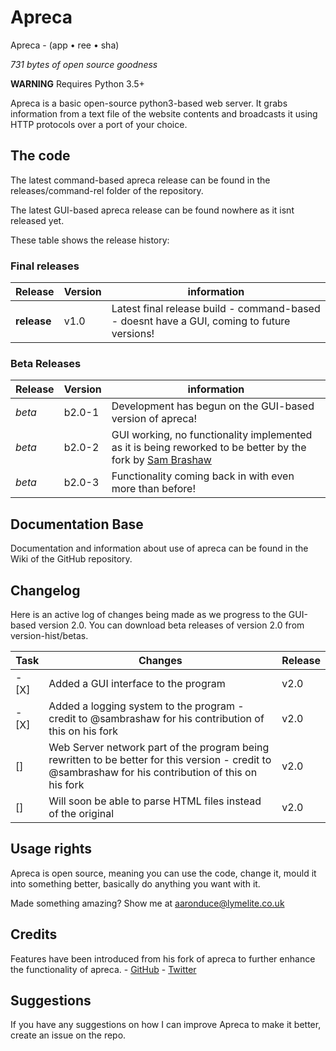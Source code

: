 # Apreca

Apreca - (app • ree • sha)

_731 bytes of open source goodness_

**WARNING** Requires Python 3.5+

Apreca is a basic open-source python3-based web server. It grabs information from a text file of the website contents and broadcasts it using HTTP protocols over a port of your choice.

## The code

The latest command-based apreca release can be found in the releases/command-rel folder of the repository.

The latest GUI-based apreca release can be found nowhere as it isnt released yet.

These table shows the release history:

### Final releases

| Release | Version | information |
| --- | --- | --- |
| **release** | v1.0 | Latest final release build - command-based - doesnt have a GUI, coming to future versions! |

### Beta Releases

| Release | Version | information |
| --- | --- | --- |
| *beta* | b2.0-1 | Development has begun on the GUI-based version of apreca! |
| *beta* | b2.0-2 | GUI working, no functionality implemented as it is being reworked to be better by the fork by [Sam Brashaw](https://github.com/sambrashaw/apreca) | 
| *beta* | b2.0-3 | Functionality coming back in with even more than before! | 

## Documentation Base

Documentation and information about use of apreca can be found in the Wiki of the GitHub repository.

## Changelog

Here is an active log of changes being made as we progress to the GUI-based version 2.0. You can download beta releases of version 2.0 from version-hist/betas.

| Task | Changes | Release |
| --- | --- | --- |
| - [X] | Added a GUI interface to the program | v2.0 |
| - [X] | Added a logging system to the program - credit to @sambrashaw for his contribution of this on his fork | v2.0 |
| [] | Web Server network part of the program being rewritten to be better for this version - credit to @sambrashaw for his contribution of this on his fork | v2.0 |
| [] | Will soon be able to parse HTML files instead of the original  | v2.0 |

## Usage rights

Apreca is open source, meaning you can use the code, change it, mould it into something better, basically do anything you want with it.

Made something amazing? Show me at aaronduce@lymelite.co.uk

## Credits

Features have been introduced from his fork of apreca to further enhance the functionality of apreca. - [GitHub](https://github.com/sambrashaw) - [Twitter](https://twitter.com/trsambrashaw)

## Suggestions

If you have any suggestions on how I can improve Apreca to make it better, create an issue on the repo.
